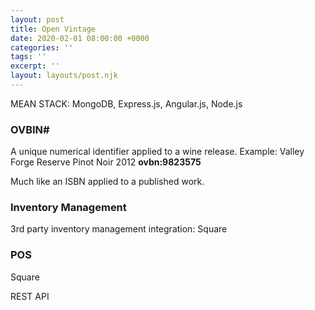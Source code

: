 ```yaml
---
layout: post
title: Open Vintage
date: 2020-02-01 08:00:00 +0000
categories: ''
tags: ''
excerpt: ''
layout: layouts/post.njk
---
```

MEAN STACK: MongoDB, Express.js, Angular.js, Node.js


### OVBIN#

A unique numerical identifier applied to a wine release. Example: Valley Forge Reserve Pinot Noir 2012 **ovbn:9823575**

Much like an ISBN applied to a published work.

### Inventory Management

3rd party inventory management integration: Square

### POS

Square


REST API
